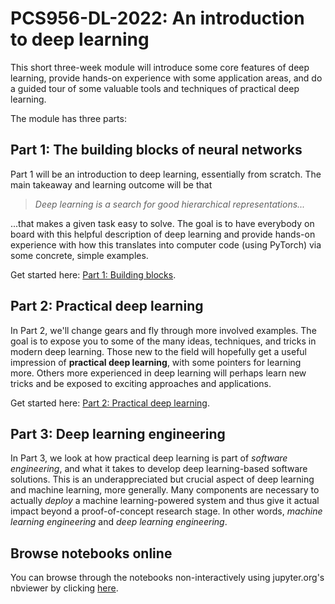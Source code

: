 # PCS956-DL-2022: An introduction to deep learning

This short three-week module will introduce some core features of deep learning, provide hands-on experience with some application areas, and do a guided tour of some valuable tools and techniques of practical deep learning. 

The module has three parts:

## Part 1: The building blocks of neural networks
Part 1 will be an introduction to deep learning, essentially from scratch. The main takeaway and learning outcome will be that
> _Deep learning is a search for good hierarchical representations..._

...that makes a given task easy to solve. The goal is to have everybody on board with this helpful description of deep learning and provide hands-on experience with how this translates into computer code (using PyTorch) via some concrete, simple examples.

Get started here: [Part 1: Building blocks](./Part-1-building_blocks/). 

## Part 2: Practical deep learning
In Part 2, we'll change gears and fly through more involved examples. The goal is to expose you to some of the many ideas, techniques, and tricks in modern deep learning. Those new to the field will hopefully get a useful impression of **practical deep learning**, with some pointers for learning more. Others more experienced in deep learning will perhaps learn new tricks and be exposed to exciting approaches and applications. 

Get started here: [Part 2: Practical deep learning](./Part-2-practical_deep_learning/). 

## Part 3: Deep learning engineering
In Part 3, we look at how practical deep learning is part of _software engineering_, and what it takes to develop deep learning-based software solutions. This is an underappreciated but crucial aspect of deep learning and machine learning, more generally. Many components are necessary to actually _deploy_ a machine learning-powered system and thus give it actual impact beyond a proof-of-concept research stage. In other words, _machine learning engineering_ and _deep learning engineering_.


## Browse notebooks online
You can browse through the notebooks non-interactively using jupyter.org's nbviewer by clicking [here](https://nbviewer.jupyter.org/github/alu042/PCS956-DL-2022/tree/master/).
